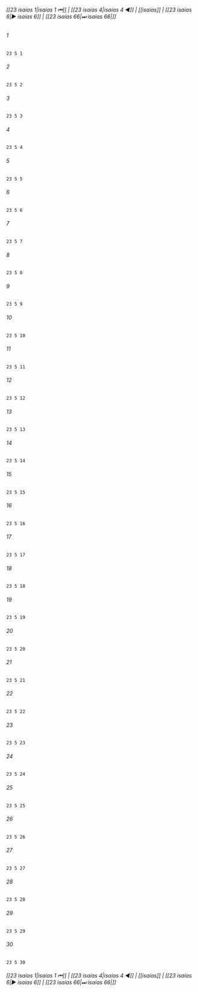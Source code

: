 
###### [[23 isaías 1|isaías 1 ⏮]] | [[23 isaías 4|isaías 4 ◀]] | [[isaías]] | [[23 isaías 6|▶ isaías 6]] | [[23 isaías 66|⏭ isaías 66|]]

###### 1
``` verse
23 5 1 
```
###### 2
``` verse
23 5 2 
```
###### 3
``` verse
23 5 3 
```
###### 4
``` verse
23 5 4 
```
###### 5
``` verse
23 5 5 
```
###### 6
``` verse
23 5 6 
```
###### 7
``` verse
23 5 7 
```
###### 8
``` verse
23 5 8 
```
###### 9
``` verse
23 5 9 
```
###### 10
``` verse
23 5 10 
```
###### 11
``` verse
23 5 11 
```
###### 12
``` verse
23 5 12 
```
###### 13
``` verse
23 5 13 
```
###### 14
``` verse
23 5 14 
```
###### 15
``` verse
23 5 15 
```
###### 16
``` verse
23 5 16 
```
###### 17
``` verse
23 5 17 
```
###### 18
``` verse
23 5 18 
```
###### 19
``` verse
23 5 19 
```
###### 20
``` verse
23 5 20 
```
###### 21
``` verse
23 5 21 
```
###### 22
``` verse
23 5 22 
```
###### 23
``` verse
23 5 23 
```
###### 24
``` verse
23 5 24 
```
###### 25
``` verse
23 5 25 
```
###### 26
``` verse
23 5 26 
```
###### 27
``` verse
23 5 27 
```
###### 28
``` verse
23 5 28 
```
###### 29
``` verse
23 5 29 
```
###### 30
``` verse
23 5 30 
```

###### [[23 isaías 1|isaías 1 ⏮]] | [[23 isaías 4|isaías 4 ◀]] | [[isaías]] | [[23 isaías 6|▶ isaías 6]] | [[23 isaías 66|⏭ isaías 66|]]

